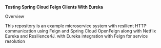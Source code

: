 **Testing Spring Cloud Feign Clients With Eureka**

Overview

This repository is an example microservice system with resilient HTTP communication using Feign and Spring Cloud OpenFeign along with Netflix Eureka and Resilience4J.
with Eureka integration with Feign for service resolution